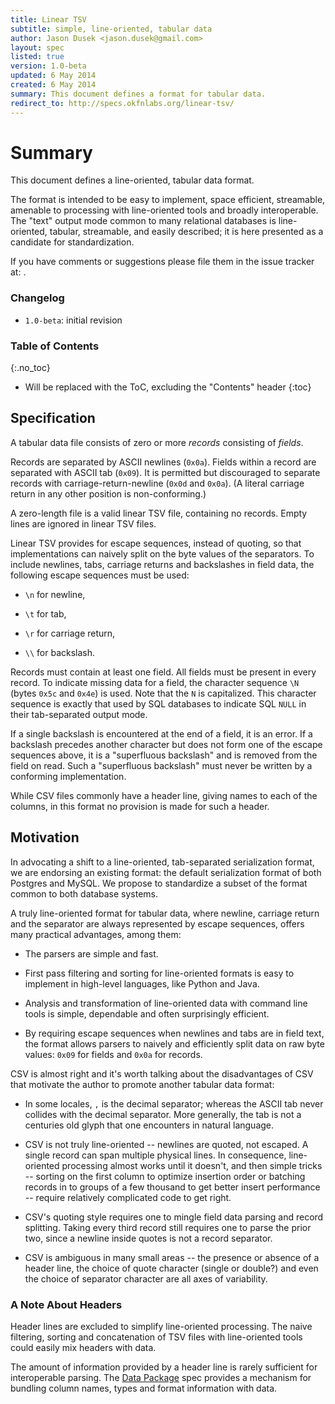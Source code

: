 ```yaml
---
title: Linear TSV
subtitle: simple, line-oriented, tabular data
author: Jason Dusek <jason.dusek@gmail.com>
layout: spec
listed: true
version: 1.0-beta
updated: 6 May 2014
created: 6 May 2014
summary: This document defines a format for tabular data.
redirect_to: http://specs.okfnlabs.org/linear-tsv/
---
```


Summary
=======

This document defines a line-oriented, tabular data format.

The format is intended to be easy to implement, space efficient, streamable,
amenable to processing with line-oriented tools and broadly interoperable. The
"text" output mode common to many relational databases is line-oriented,
tabular, streamable, and easily described; it is here presented as a candidate
for standardization.

<div class="alert alert-info" markdown="block">
If you have comments or suggestions please file them in the issue
tracker at: <https://github.com/dataprotocols/dataprotocols/issues>.
</div>

### Changelog

- `1.0-beta`: initial revision

### Table of Contents 
{:.no_toc}

* Will be replaced with the ToC, excluding the "Contents" header
{:toc}


## Specification

A tabular data file consists of zero or more *records* consisting of *fields*.

Records are separated by ASCII newlines (`0x0a`). Fields within a record are
separated with ASCII tab (`0x09`). It is permitted but discouraged to separate
records with carriage-return-newline (`0x0d` and `0x0a`). (A literal carriage
return in any other position is non-conforming.)

A zero-length file is a valid linear TSV file, containing no records. Empty
lines are ignored in linear TSV files.

Linear TSV provides for escape sequences, instead of quoting, so that
implementations can naively split on the byte values of the separators. To
include newlines, tabs, carriage returns and backslashes in field data, the
following escape sequences must be used:

* `\n` for newline,

* `\t` for tab,

* `\r` for carriage return,

* `\\` for backslash.

Records must contain at least one field. All fields must be present in every
record. To indicate missing data for a field, the character sequence `\N`
(bytes `0x5c` and `0x4e`) is used. Note that the `N` is capitalized. This
character sequence is exactly that used by SQL databases to indicate SQL
`NULL` in their tab-separated output mode.

If a single backslash is encountered at the end of a field, it is an error. If
a backslash precedes another character but does not form one of the escape
sequences above, it is a "superfluous backslash" and is removed from the field
on read. Such a "superfluous backslash" must never be written by a conforming
implementation.

While CSV files commonly have a header line, giving names to each of the
columns, in this format no provision is made for such a header.

## Motivation

In advocating a shift to a line-oriented, tab-separated serialization format,
we are endorsing an existing format: the default serialization format of both
Postgres and MySQL. We propose to standardize a subset of the format common to
both database systems.

A truly line-oriented format for tabular data, where newline, carriage return
and the separator are always represented by escape sequences, offers many
practical advantages, among them:

* The parsers are simple and fast.

* First pass filtering and sorting for line-oriented formats is easy to
  implement in high-level languages, like Python and Java.

* Analysis and transformation of line-oriented data with command line tools is
  simple, dependable and often surprisingly efficient.

* By requiring escape sequences when newlines and tabs are in field text, the
  format allows parsers to naively and efficiently split data on raw byte
  values: `0x09` for fields and `0x0a` for records.

CSV is almost right and it's worth talking about the disadvantages of CSV that
motivate the author to promote another tabular data format:

* In some locales, `,` is the decimal separator; whereas the ASCII tab never
  collides with the decimal separator. More generally, the tab is not a
  centuries old glyph that one encounters in natural language.

* CSV is not truly line-oriented -- newlines are quoted, not escaped. A single
  record can span multiple physical lines. In consequence, line-oriented
  processing almost works until it doesn't, and then simple tricks -- sorting
  on the first column to optimize insertion order or batching records in to
  groups of a few thousand to get better insert performance -- require
  relatively complicated code to get right.

* CSV's quoting style requires one to mingle field data parsing and record
  splitting. Taking every third record still requires one to parse the prior
  two, since a newline inside quotes is not a record separator.

* CSV is ambiguous in many small areas -- the presence or absence of a header
  line, the choice of quote character (single or double?) and even the choice
  of separator character are all axes of variability.

### A Note About Headers

Header lines are excluded to simplify line-oriented processing. The naive
filtering, sorting and concatenation of TSV files with line-oriented tools
could easily mix headers with data.

The amount of information provided by a header line is rarely sufficient for
interoperable parsing. The [Data Package][dp] spec provides a mechanism for
bundling column names, types and format information with data.

[dp]: ../data-packages/

